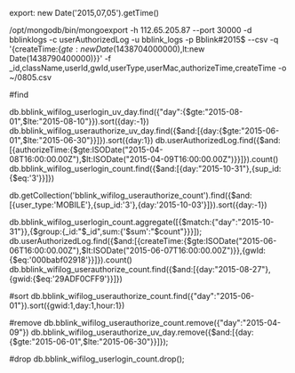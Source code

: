 
export:
new Date('2015,07,05').getTime()

/opt/mongodb/bin/mongoexport -h 112.65.205.87 --port 30000 -d bblinklogs -c userAuthorizedLog -u bblink_logs -p Bblink#2015$ --csv -q '{createTime:{$gte:new Date(1438704000000),$lt:new Date(1438790400000)}}' -f _id,className,userId,gwId,userType,userMac,authorizeTime,createTime -o ~/0805.csv

#find

db.bblink_wifilog_userlogin_uv_day.find({"day":{$gte:"2015-08-01",$lte:"2015-08-10"}}).sort({day:-1})
db.bblink_wifilog_userauthorize_uv_day.find({$and:[{day:{$gte:"2015-06-01",$lte:"2015-06-30"}}]}).sort({day:1})
db.userAuthorizedLog.find({$and:[{authorizeTime:{$gte:ISODate("2015-04-08T16:00:00.00Z"),$lt:ISODate("2015-04-09T16:00:00.00Z")}}]}).count()
db.bblink_wifilog_userlogin_count.find({$and:[{day:"2015-10-31"},{sup_id:{$eq:'3'}}]})

db.getCollection('bblink_wifilog_userauthorize_count').find({$and:[{user_type:'MOBILE'},{sup_id:'3'},{day:'2015-10-03'}]}).sort({day:-1})

db.bblink_wifilog_userlogin_count.aggregate([{$match:{"day":"2015-10-31"}},{$group:{_id:"$_id",sum:{'$sum':"$count"}}}]);
db.userAuthorizedLog.find({$and:[{createTime:{$gte:ISODate("2015-06-06T16:00:00.00Z"),$lt:ISODate("2015-06-07T16:00:00.00Z")}},{gwId:{$eq:'000babf02918'}}]}).count()
db.bblink_wifilog_userauthorize_count.find({$and:[{day:"2015-08-27"},{gwid:{$eq:'29ADF0CFF9'}}]})


#sort
db.bblink_wifilog_userauthorize_count.find({"day":"2015-06-01"}).sort({gwid:1,day:1,hour:1})

#remove
db.bblink_wifilog_userauthorize_count.remove({"day":"2015-04-09"})
db.bblink_wifilog_userauthorize_uv_day.remove({$and:[{day:{$gte:"2015-06-01",$lte:"2015-06-30"}}]});

#drop
db.bblink_wifilog_userlogin_count.drop();

